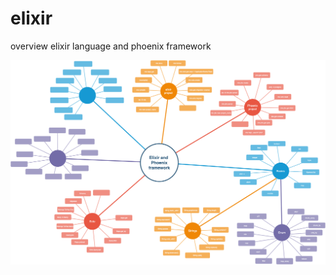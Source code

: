 # elixir
overview elixir language and phoenix framework

<img src ="https://raw.githubusercontent.com/ttpho/elixir/master/elixir_phoenix_framework.png" />
